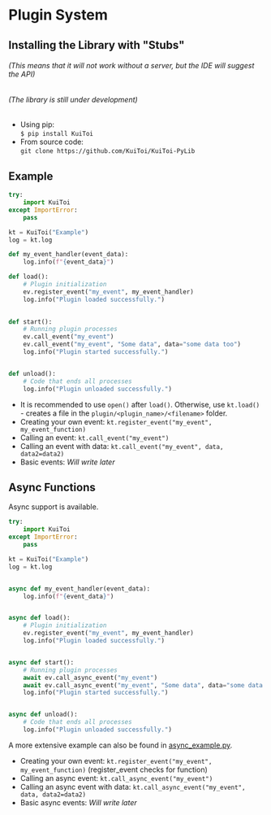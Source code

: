# Plugin System

## Installing the Library with "Stubs"
###### (This means that it will not work without a server, but the IDE will suggest the API)
###### (The library is still under development)

* Using pip:\
    `$ pip install KuiToi`
* From source code:\
    `git clone https://github.com/KuiToi/KuiToi-PyLib`

## Example

```python
try:
    import KuiToi
except ImportError:
    pass

kt = KuiToi("Example")
log = kt.log

def my_event_handler(event_data):
    log.info(f"{event_data}")

def load():
    # Plugin initialization
    ev.register_event("my_event", my_event_handler)
    log.info("Plugin loaded successfully.")

    
def start():
    # Running plugin processes
    ev.call_event("my_event")
    ev.call_event("my_event", "Some data", data="some data too")
    log.info("Plugin started successfully.")


def unload():
    # Code that ends all processes
    log.info("Plugin unloaded successfully.")
```

* It is recommended to use `open()` after `load()`. Otherwise, use `kt.load()` - creates a file in the `plugin/<plugin_name>/<filename>` folder.
* Creating your own event: `kt.register_event("my_event", my_event_function)`
* Calling an event: `kt.call_event("my_event")`
* Calling an event with data: `kt.call_event("my_event", data, data2=data2)`
* Basic events: _Will write later_

## Async Functions

Async support is available.

```python
try:
    import KuiToi
except ImportError:
    pass

kt = KuiToi("Example")
log = kt.log


async def my_event_handler(event_data):
    log.info(f"{event_data}")


async def load():
    # Plugin initialization
    ev.register_event("my_event", my_event_handler)
    log.info("Plugin loaded successfully.")


async def start():
    # Running plugin processes
    await ev.call_async_event("my_event")
    await ev.call_async_event("my_event", "Some data", data="some data too")
    log.info("Plugin started successfully.")


async def unload():
    # Code that ends all processes
    log.info("Plugin unloaded successfully.")

```

A more extensive example can also be found in [async_example.py](./async_example.py).

* Creating your own event: `kt.register_event("my_event", my_event_function)` (register_event checks for function)
* Calling an async event: `kt.call_async_event("my_event")`
* Calling an async event with data: `kt.call_async_event("my_event", data, data2=data2)`
* Basic async events: _Will write later_